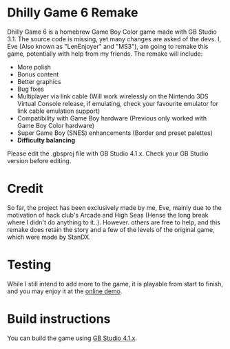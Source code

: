 # Dhilly Game 6 Remake
Dhilly Game 6 is a homebrew Game Boy Color game made with GB Studio 3.1. The source code is missing, yet many changes are asked of the devs. I, Eve (Also known as "LenEnjoyer" and "MS3"), am going to remake this game, potentially with help from my friends. The remake will include:
- More polish
- Bonus content
- Better graphics
- Bug fixes
- Multiplayer via link cable (Will work wirelessly on the Nintendo 3DS Virtual Console release, if emulating, check your favourite emulator for link cable emulation support)
- Compatibility with Game Boy hardware (Previous only worked with Game Boy Color hardware)
- Super Game Boy (SNES) enhancements (Border and preset palettes)
- **Difficulty balancing**

Please edit the .gbsproj file with GB Studio 4.1.x. Check your GB Studio version before editing.

# Credit
So far, the project has been exclusively made by me, Eve, mainly due to the motivation of hack club's Arcade and High Seas (Hense the long break where I didn't do anything to it..). However. others are free to help, and this remake does retain the story and a few of the levels of the original game, which were made by StanDX.

# Testing
While I still intend to add more to the game, it is playable from start to finish, and you may enjoy it at the [online demo](https://bottom.monster/rand/dhilly6demo).

# Build instructions
You can build the game using [GB Studio 4.1.x](https://chrismaltby.itch.io/gb-studio).
